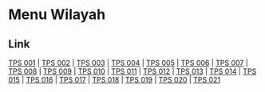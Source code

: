 # Menu Wilayah

## Link

[TPS 001](https://github.com/gigit-pemilu/pemilu-2024-51-bali/tree/main/pilpres/hitung-suara/sub/51-bali/sub/08-buleleng/sub/02-seririt/sub/1015-seririt/sub/001-tps)
 | 
[TPS 002](https://github.com/gigit-pemilu/pemilu-2024-51-bali/tree/main/pilpres/hitung-suara/sub/51-bali/sub/08-buleleng/sub/02-seririt/sub/1015-seririt/sub/002-tps)
 | 
[TPS 003](https://github.com/gigit-pemilu/pemilu-2024-51-bali/tree/main/pilpres/hitung-suara/sub/51-bali/sub/08-buleleng/sub/02-seririt/sub/1015-seririt/sub/003-tps)
 | 
[TPS 004](https://github.com/gigit-pemilu/pemilu-2024-51-bali/tree/main/pilpres/hitung-suara/sub/51-bali/sub/08-buleleng/sub/02-seririt/sub/1015-seririt/sub/004-tps)
 | 
[TPS 005](https://github.com/gigit-pemilu/pemilu-2024-51-bali/tree/main/pilpres/hitung-suara/sub/51-bali/sub/08-buleleng/sub/02-seririt/sub/1015-seririt/sub/005-tps)
 | 
[TPS 006](https://github.com/gigit-pemilu/pemilu-2024-51-bali/tree/main/pilpres/hitung-suara/sub/51-bali/sub/08-buleleng/sub/02-seririt/sub/1015-seririt/sub/006-tps)
 | 
[TPS 007](https://github.com/gigit-pemilu/pemilu-2024-51-bali/tree/main/pilpres/hitung-suara/sub/51-bali/sub/08-buleleng/sub/02-seririt/sub/1015-seririt/sub/007-tps)
 | 
[TPS 008](https://github.com/gigit-pemilu/pemilu-2024-51-bali/tree/main/pilpres/hitung-suara/sub/51-bali/sub/08-buleleng/sub/02-seririt/sub/1015-seririt/sub/008-tps)
 | 
[TPS 009](https://github.com/gigit-pemilu/pemilu-2024-51-bali/tree/main/pilpres/hitung-suara/sub/51-bali/sub/08-buleleng/sub/02-seririt/sub/1015-seririt/sub/009-tps)
 | 
[TPS 010](https://github.com/gigit-pemilu/pemilu-2024-51-bali/tree/main/pilpres/hitung-suara/sub/51-bali/sub/08-buleleng/sub/02-seririt/sub/1015-seririt/sub/010-tps)
 | 
[TPS 011](https://github.com/gigit-pemilu/pemilu-2024-51-bali/tree/main/pilpres/hitung-suara/sub/51-bali/sub/08-buleleng/sub/02-seririt/sub/1015-seririt/sub/011-tps)
 | 
[TPS 012](https://github.com/gigit-pemilu/pemilu-2024-51-bali/tree/main/pilpres/hitung-suara/sub/51-bali/sub/08-buleleng/sub/02-seririt/sub/1015-seririt/sub/012-tps)
 | 
[TPS 013](https://github.com/gigit-pemilu/pemilu-2024-51-bali/tree/main/pilpres/hitung-suara/sub/51-bali/sub/08-buleleng/sub/02-seririt/sub/1015-seririt/sub/013-tps)
 | 
[TPS 014](https://github.com/gigit-pemilu/pemilu-2024-51-bali/tree/main/pilpres/hitung-suara/sub/51-bali/sub/08-buleleng/sub/02-seririt/sub/1015-seririt/sub/014-tps)
 | 
[TPS 015](https://github.com/gigit-pemilu/pemilu-2024-51-bali/tree/main/pilpres/hitung-suara/sub/51-bali/sub/08-buleleng/sub/02-seririt/sub/1015-seririt/sub/015-tps)
 | 
[TPS 016](https://github.com/gigit-pemilu/pemilu-2024-51-bali/tree/main/pilpres/hitung-suara/sub/51-bali/sub/08-buleleng/sub/02-seririt/sub/1015-seririt/sub/016-tps)
 | 
[TPS 017](https://github.com/gigit-pemilu/pemilu-2024-51-bali/tree/main/pilpres/hitung-suara/sub/51-bali/sub/08-buleleng/sub/02-seririt/sub/1015-seririt/sub/017-tps)
 | 
[TPS 018](https://github.com/gigit-pemilu/pemilu-2024-51-bali/tree/main/pilpres/hitung-suara/sub/51-bali/sub/08-buleleng/sub/02-seririt/sub/1015-seririt/sub/018-tps)
 | 
[TPS 019](https://github.com/gigit-pemilu/pemilu-2024-51-bali/tree/main/pilpres/hitung-suara/sub/51-bali/sub/08-buleleng/sub/02-seririt/sub/1015-seririt/sub/019-tps)
 | 
[TPS 020](https://github.com/gigit-pemilu/pemilu-2024-51-bali/tree/main/pilpres/hitung-suara/sub/51-bali/sub/08-buleleng/sub/02-seririt/sub/1015-seririt/sub/020-tps)
 | 
[TPS 021](https://github.com/gigit-pemilu/pemilu-2024-51-bali/tree/main/pilpres/hitung-suara/sub/51-bali/sub/08-buleleng/sub/02-seririt/sub/1015-seririt/sub/021-tps)

